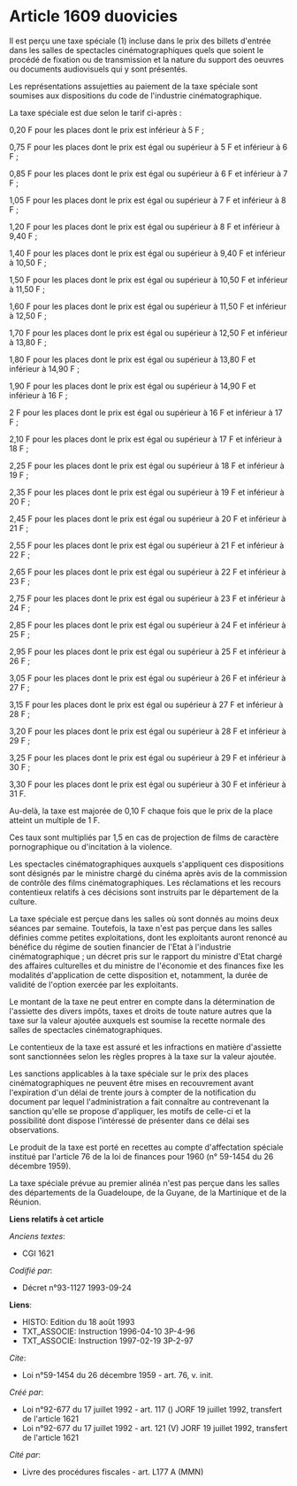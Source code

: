 # Article 1609 duovicies

Il est perçu une taxe spéciale (1) incluse dans le prix des billets d'entrée dans les salles de spectacles cinématographiques
quels que soient le procédé de fixation ou de transmission et la nature du support des oeuvres ou documents audiovisuels qui
y sont présentés.

Les représentations assujetties au paiement de la taxe spéciale sont soumises aux dispositions du code de l'industrie
cinématographique.

La taxe spéciale est due selon le tarif ci-après :

0,20 F pour les places dont le prix est inférieur à 5 F ;

0,75 F pour les places dont le prix est égal ou supérieur à 5 F et inférieur à 6 F ;

0,85 F pour les places dont le prix est égal ou supérieur à 6 F et inférieur à 7 F ;

1,05 F pour les places dont le prix est égal ou supérieur à 7 F et inférieur à 8 F ;

1,20 F pour les places dont le prix est égal ou supérieur à 8 F et inférieur à 9,40 F ;

1,40 F pour les places dont le prix est égal ou supérieur à 9,40 F et inférieur à 10,50 F ;

1,50 F pour les places dont le prix est égal ou supérieur à 10,50 F et inférieur à 11,50 F ;

1,60 F pour les places dont le prix est égal ou supérieur à 11,50 F et inférieur à 12,50 F ;

1,70 F pour les places dont le prix est égal ou supérieur à 12,50 F et inférieur à 13,80 F ;

1,80 F pour les places dont le prix est égal ou supérieur à 13,80 F et inférieur à 14,90 F ;

1,90 F pour les places dont le prix est égal ou supérieur à 14,90 F et inférieur à 16 F ;

2 F pour les places dont le prix est égal ou supérieur à 16 F et inférieur à 17 F ;

2,10 F pour les places dont le prix est égal ou supérieur à 17 F et inférieur à 18 F ;

2,25 F pour les places dont le prix est égal ou supérieur à 18 F et inférieur à 19 F ;

2,35 F pour les places dont le prix est égal ou supérieur à 19 F et inférieur à 20 F ;

2,45 F pour les places dont le prix est égal ou supérieur à 20 F et inférieur à 21 F ;

2,55 F pour les places dont le prix est égal ou supérieur à 21 F et inférieur à 22 F ;

2,65 F pour les places dont le prix est égal ou supérieur à 22 F et inférieur à 23 F ;

2,75 F pour les places dont le prix est égal ou supérieur à 23 F et inférieur à 24 F ;

2,85 F pour les places dont le prix est égal ou supérieur à 24 F et inférieur à 25 F ;

2,95 F pour les places dont le prix est égal ou supérieur à 25 F et inférieur à 26 F ;

3,05 F pour les places dont le prix est égal ou supérieur à 26 F et inférieur à 27 F ;

3,15 F pour les places dont le prix est égal ou supérieur à 27 F et inférieur à 28 F ;

3,20 F pour les places dont le prix est égal ou supérieur à 28 F et inférieur à 29 F ;

3,25 F pour les places dont le prix est égal ou supérieur à 29 F et inférieur à 30 F ;

3,30 F pour les places dont le prix est égal ou supérieur à 30 F et inférieur à 31 F.

Au-delà, la taxe est majorée de 0,10 F chaque fois que le prix de la place atteint un multiple de 1 F.

Ces taux sont multipliés par 1,5 en cas de projection de films de caractère pornographique ou d'incitation à la violence.

Les spectacles cinématographiques auxquels s'appliquent ces dispositions sont désignés par le ministre chargé du cinéma après
avis de la commission de contrôle des films cinématographiques. Les réclamations et les recours contentieux relatifs à ces
décisions sont instruits par le département de la culture.

La taxe spéciale est perçue dans les salles où sont donnés au moins deux séances par semaine. Toutefois, la taxe n'est pas
perçue dans les salles définies comme petites exploitations, dont les exploitants auront renoncé au bénéfice du régime de
soutien financier de l'Etat à l'industrie cinématographique ; un décret pris sur le rapport du ministre d'Etat chargé des
affaires culturelles et du ministre de l'économie et des finances fixe les modalités d'application de cette disposition et,
notamment, la durée de validité de l'option exercée par les exploitants.

Le montant de la taxe ne peut entrer en compte dans la détermination de l'assiette des divers impôts, taxes et droits de
toute nature autres que la taxe sur la valeur ajoutée auxquels est soumise la recette normale des salles de spectacles
cinématographiques.

Le contentieux de la taxe est assuré et les infractions en matière d'assiette sont sanctionnées selon les règles propres à la
taxe sur la valeur ajoutée.

Les sanctions applicables à la taxe spéciale sur le prix des places cinématographiques ne peuvent être mises en recouvrement
avant l'expiration d'un délai de trente jours à compter de la notification du document par lequel l'administration a fait
connaître au contrevenant la sanction qu'elle se propose d'appliquer, les motifs de celle-ci et la possibilité dont dispose
l'intéressé de présenter dans ce délai ses observations.

Le produit de la taxe est porté en recettes au compte d'affectation spéciale institué par l'article 76 de la loi de finances
pour 1960 (n° 59-1454 du 26 décembre 1959).

La taxe spéciale prévue au premier alinéa n'est pas perçue dans les salles des départements de la Guadeloupe, de la Guyane,
de la Martinique et de la Réunion.

**Liens relatifs à cet article**

_Anciens textes_:

  - CGI 1621

_Codifié par_:

  - Décret n°93-1127 1993-09-24

**Liens**:

  - HISTO: Edition du 18 août 1993
  - TXT_ASSOCIE: Instruction 1996-04-10 3P-4-96
  - TXT_ASSOCIE: Instruction 1997-02-19 3P-2-97

_Cite_:

  - Loi n°59-1454 du 26 décembre 1959 - art. 76, v. init.

_Créé par_:

  - Loi n°92-677 du 17 juillet 1992 - art. 117 () JORF 19 juillet 1992, transfert de l'article 1621
  - Loi n°92-677 du 17 juillet 1992 - art. 121 (V) JORF 19 juillet 1992, transfert de l'article 1621

_Cité par_:

  - Livre des procédures fiscales - art. L177 A (MMN)
